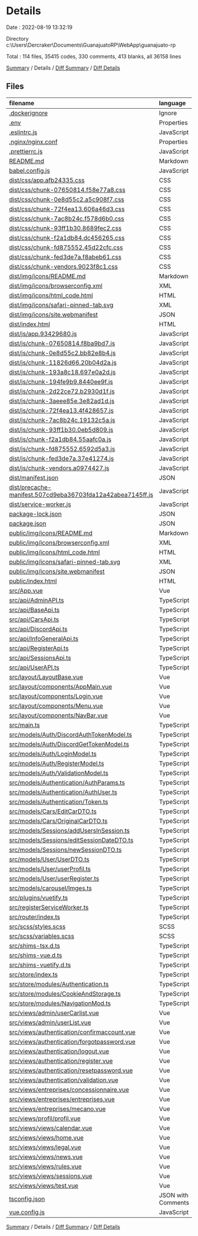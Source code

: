 # Details

Date : 2022-08-19 13:32:19

Directory c:\\Users\\Dercraker\\Documents\\GuanajuatoRP\\WebApp\\guanajuato-rp

Total : 114 files,  35415 codes, 330 comments, 413 blanks, all 36158 lines

[Summary](results.md) / Details / [Diff Summary](diff.md) / [Diff Details](diff-details.md)

## Files
| filename | language | code | comment | blank | total |
| :--- | :--- | ---: | ---: | ---: | ---: |
| [.dockerignore](/.dockerignore) | Ignore | 1 | 0 | 0 | 1 |
| [.env](/.env) | Properties | 8 | 0 | 1 | 9 |
| [.eslintrc.js](/.eslintrc.js) | JavaScript | 60 | 0 | 0 | 60 |
| [.nginx/nginx.conf](/.nginx/nginx.conf) | Properties | 15 | 0 | 3 | 18 |
| [.prettierrc.js](/.prettierrc.js) | JavaScript | 14 | 0 | 0 | 14 |
| [README.md](/README.md) | Markdown | 41 | 0 | 5 | 46 |
| [babel.config.js](/babel.config.js) | JavaScript | 3 | 0 | 1 | 4 |
| [dist/css/app.afb24335.css](/dist/css/app.afb24335.css) | CSS | 1 | 0 | 0 | 1 |
| [dist/css/chunk-07650814.f58e77a8.css](/dist/css/chunk-07650814.f58e77a8.css) | CSS | 1 | 0 | 0 | 1 |
| [dist/css/chunk-0e8d55c2.a5c908f7.css](/dist/css/chunk-0e8d55c2.a5c908f7.css) | CSS | 1 | 0 | 0 | 1 |
| [dist/css/chunk-72f4ea13.606a46d3.css](/dist/css/chunk-72f4ea13.606a46d3.css) | CSS | 1 | 0 | 0 | 1 |
| [dist/css/chunk-7ac8b24c.f578d6b0.css](/dist/css/chunk-7ac8b24c.f578d6b0.css) | CSS | 1 | 0 | 0 | 1 |
| [dist/css/chunk-93ff1b30.8689fec2.css](/dist/css/chunk-93ff1b30.8689fec2.css) | CSS | 1 | 0 | 0 | 1 |
| [dist/css/chunk-f2a1db84.dc456265.css](/dist/css/chunk-f2a1db84.dc456265.css) | CSS | 1 | 0 | 0 | 1 |
| [dist/css/chunk-fd875552.45d22cfc.css](/dist/css/chunk-fd875552.45d22cfc.css) | CSS | 1 | 0 | 0 | 1 |
| [dist/css/chunk-fed3de7a.f8abeb61.css](/dist/css/chunk-fed3de7a.f8abeb61.css) | CSS | 1 | 0 | 0 | 1 |
| [dist/css/chunk-vendors.9023f8c1.css](/dist/css/chunk-vendors.9023f8c1.css) | CSS | 2 | 3 | 0 | 5 |
| [dist/img/icons/README.md](/dist/img/icons/README.md) | Markdown | 18 | 0 | 7 | 25 |
| [dist/img/icons/browserconfig.xml](/dist/img/icons/browserconfig.xml) | XML | 9 | 0 | 1 | 10 |
| [dist/img/icons/html_code.html](/dist/img/icons/html_code.html) | HTML | 11 | 0 | 0 | 11 |
| [dist/img/icons/safari-pinned-tab.svg](/dist/img/icons/safari-pinned-tab.svg) | XML | 35 | 0 | 1 | 36 |
| [dist/img/icons/site.webmanifest](/dist/img/icons/site.webmanifest) | JSON | 20 | 0 | 1 | 21 |
| [dist/index.html](/dist/index.html) | HTML | 1 | 0 | 0 | 1 |
| [dist/js/app.93429680.js](/dist/js/app.93429680.js) | JavaScript | 1 | 1 | 0 | 2 |
| [dist/js/chunk-07650814.f8ba9bd7.js](/dist/js/chunk-07650814.f8ba9bd7.js) | JavaScript | 1 | 1 | 0 | 2 |
| [dist/js/chunk-0e8d55c2.bb82e8b4.js](/dist/js/chunk-0e8d55c2.bb82e8b4.js) | JavaScript | 1 | 1 | 0 | 2 |
| [dist/js/chunk-11826d66.20b04d2a.js](/dist/js/chunk-11826d66.20b04d2a.js) | JavaScript | 1 | 1 | 0 | 2 |
| [dist/js/chunk-193a8c18.697e0a2d.js](/dist/js/chunk-193a8c18.697e0a2d.js) | JavaScript | 1 | 1 | 0 | 2 |
| [dist/js/chunk-194fe9b9.8440ee9f.js](/dist/js/chunk-194fe9b9.8440ee9f.js) | JavaScript | 1 | 1 | 0 | 2 |
| [dist/js/chunk-2d22ce72.b2930d1f.js](/dist/js/chunk-2d22ce72.b2930d1f.js) | JavaScript | 1 | 1 | 0 | 2 |
| [dist/js/chunk-3aeee85e.3e82ad1d.js](/dist/js/chunk-3aeee85e.3e82ad1d.js) | JavaScript | 1 | 1 | 0 | 2 |
| [dist/js/chunk-72f4ea13.4f428657.js](/dist/js/chunk-72f4ea13.4f428657.js) | JavaScript | 1 | 1 | 0 | 2 |
| [dist/js/chunk-7ac8b24c.19132c5a.js](/dist/js/chunk-7ac8b24c.19132c5a.js) | JavaScript | 1 | 1 | 0 | 2 |
| [dist/js/chunk-93ff1b30.0eb5d809.js](/dist/js/chunk-93ff1b30.0eb5d809.js) | JavaScript | 1 | 1 | 0 | 2 |
| [dist/js/chunk-f2a1db84.55aafc0a.js](/dist/js/chunk-f2a1db84.55aafc0a.js) | JavaScript | 1 | 1 | 0 | 2 |
| [dist/js/chunk-fd875552.6592d5a3.js](/dist/js/chunk-fd875552.6592d5a3.js) | JavaScript | 1 | 1 | 0 | 2 |
| [dist/js/chunk-fed3de7a.37e41274.js](/dist/js/chunk-fed3de7a.37e41274.js) | JavaScript | 1 | 1 | 0 | 2 |
| [dist/js/chunk-vendors.a0974427.js](/dist/js/chunk-vendors.a0974427.js) | JavaScript | 6 | 32 | 0 | 38 |
| [dist/manifest.json](/dist/manifest.json) | JSON | 1 | 0 | 0 | 1 |
| [dist/precache-manifest.507cd9eba36703fda12a42abea7145ff.js](/dist/precache-manifest.507cd9eba36703fda12a42abea7145ff.js) | JavaScript | 126 | 0 | 0 | 126 |
| [dist/service-worker.js](/dist/service-worker.js) | JavaScript | 12 | 17 | 6 | 35 |
| [package-lock.json](/package-lock.json) | JSON | 31,080 | 0 | 1 | 31,081 |
| [package.json](/package.json) | JSON | 58 | 0 | 1 | 59 |
| [public/img/icons/README.md](/public/img/icons/README.md) | Markdown | 18 | 0 | 7 | 25 |
| [public/img/icons/browserconfig.xml](/public/img/icons/browserconfig.xml) | XML | 9 | 0 | 1 | 10 |
| [public/img/icons/html_code.html](/public/img/icons/html_code.html) | HTML | 11 | 0 | 0 | 11 |
| [public/img/icons/safari-pinned-tab.svg](/public/img/icons/safari-pinned-tab.svg) | XML | 35 | 0 | 1 | 36 |
| [public/img/icons/site.webmanifest](/public/img/icons/site.webmanifest) | JSON | 20 | 0 | 1 | 21 |
| [public/index.html](/public/index.html) | HTML | 33 | 1 | 6 | 40 |
| [src/App.vue](/src/App.vue) | Vue | 54 | 0 | 5 | 59 |
| [src/api/AdminAPI.ts](/src/api/AdminAPI.ts) | TypeScript | 36 | 0 | 2 | 38 |
| [src/api/BaseApi.ts](/src/api/BaseApi.ts) | TypeScript | 57 | 0 | 7 | 64 |
| [src/api/CarsApi.ts](/src/api/CarsApi.ts) | TypeScript | 21 | 0 | 3 | 24 |
| [src/api/DiscordApi.ts](/src/api/DiscordApi.ts) | TypeScript | 29 | 0 | 2 | 31 |
| [src/api/InfoGeneralApi.ts](/src/api/InfoGeneralApi.ts) | TypeScript | 7 | 0 | 2 | 9 |
| [src/api/RegisterApi.ts](/src/api/RegisterApi.ts) | TypeScript | 24 | 0 | 2 | 26 |
| [src/api/SessionsApi.ts](/src/api/SessionsApi.ts) | TypeScript | 37 | 0 | 8 | 45 |
| [src/api/UserAPI.ts](/src/api/UserAPI.ts) | TypeScript | 12 | 0 | 3 | 15 |
| [src/layout/LayoutBase.vue](/src/layout/LayoutBase.vue) | Vue | 41 | 18 | 9 | 68 |
| [src/layout/components/AppMain.vue](/src/layout/components/AppMain.vue) | Vue | 14 | 0 | 3 | 17 |
| [src/layout/components/Login.vue](/src/layout/components/Login.vue) | Vue | 100 | 2 | 6 | 108 |
| [src/layout/components/Menu.vue](/src/layout/components/Menu.vue) | Vue | 91 | 0 | 9 | 100 |
| [src/layout/components/NavBar.vue](/src/layout/components/NavBar.vue) | Vue | 92 | 10 | 19 | 121 |
| [src/main.ts](/src/main.ts) | TypeScript | 13 | 0 | 3 | 16 |
| [src/models/Auth/DiscordAuthTokenModel.ts](/src/models/Auth/DiscordAuthTokenModel.ts) | TypeScript | 3 | 0 | 1 | 4 |
| [src/models/Auth/DiscordGetTokenModel.ts](/src/models/Auth/DiscordGetTokenModel.ts) | TypeScript | 7 | 2 | 1 | 10 |
| [src/models/Auth/LoginModel.ts](/src/models/Auth/LoginModel.ts) | TypeScript | 4 | 0 | 1 | 5 |
| [src/models/Auth/RegisterModel.ts](/src/models/Auth/RegisterModel.ts) | TypeScript | 7 | 0 | 1 | 8 |
| [src/models/Auth/ValidationModel.ts](/src/models/Auth/ValidationModel.ts) | TypeScript | 4 | 0 | 1 | 5 |
| [src/models/Authentication/AuthParams.ts](/src/models/Authentication/AuthParams.ts) | TypeScript | 4 | 0 | 1 | 5 |
| [src/models/Authentication/AuthUser.ts](/src/models/Authentication/AuthUser.ts) | TypeScript | 25 | 0 | 3 | 28 |
| [src/models/Authentication/Token.ts](/src/models/Authentication/Token.ts) | TypeScript | 5 | 0 | 1 | 6 |
| [src/models/Cars/EditCarDTO.ts](/src/models/Cars/EditCarDTO.ts) | TypeScript | 27 | 0 | 1 | 28 |
| [src/models/Cars/OriginalCarDTO.ts](/src/models/Cars/OriginalCarDTO.ts) | TypeScript | 37 | 0 | 1 | 38 |
| [src/models/Sessions/addUsersInSession.ts](/src/models/Sessions/addUsersInSession.ts) | TypeScript | 3 | 0 | 1 | 4 |
| [src/models/Sessions/editSessionDateDTO.ts](/src/models/Sessions/editSessionDateDTO.ts) | TypeScript | 5 | 0 | 1 | 6 |
| [src/models/Sessions/newSessionDTO.ts](/src/models/Sessions/newSessionDTO.ts) | TypeScript | 3 | 0 | 1 | 4 |
| [src/models/User/UserDTO.ts](/src/models/User/UserDTO.ts) | TypeScript | 15 | 0 | 1 | 16 |
| [src/models/User/userProfil.ts](/src/models/User/userProfil.ts) | TypeScript | 79 | 0 | 3 | 82 |
| [src/models/User/userRegister.ts](/src/models/User/userRegister.ts) | TypeScript | 8 | 0 | 1 | 9 |
| [src/models/carousel/Imges.ts](/src/models/carousel/Imges.ts) | TypeScript | 3 | 0 | 1 | 4 |
| [src/plugins/vuetify.ts](/src/plugins/vuetify.ts) | TypeScript | 23 | 0 | 3 | 26 |
| [src/registerServiceWorker.ts](/src/registerServiceWorker.ts) | TypeScript | 27 | 1 | 2 | 30 |
| [src/router/index.ts](/src/router/index.ts) | TypeScript | 209 | 168 | 10 | 387 |
| [src/scss/styles.scss](/src/scss/styles.scss) | SCSS | 26 | 0 | 5 | 31 |
| [src/scss/variables.scss](/src/scss/variables.scss) | SCSS | 13 | 3 | 5 | 21 |
| [src/shims-tsx.d.ts](/src/shims-tsx.d.ts) | TypeScript | 10 | 2 | 2 | 14 |
| [src/shims-vue.d.ts](/src/shims-vue.d.ts) | TypeScript | 4 | 0 | 1 | 5 |
| [src/shims-vuetify.d.ts](/src/shims-vuetify.d.ts) | TypeScript | 4 | 0 | 1 | 5 |
| [src/store/index.ts](/src/store/index.ts) | TypeScript | 10 | 0 | 3 | 13 |
| [src/store/modules/Authentication.ts](/src/store/modules/Authentication.ts) | TypeScript | 148 | 9 | 28 | 185 |
| [src/store/modules/CookieAndStorage.ts](/src/store/modules/CookieAndStorage.ts) | TypeScript | 14 | 0 | 4 | 18 |
| [src/store/modules/NavigationMod.ts](/src/store/modules/NavigationMod.ts) | TypeScript | 67 | 23 | 24 | 114 |
| [src/views/admin/userCarlist.vue](/src/views/admin/userCarlist.vue) | Vue | 311 | 1 | 24 | 336 |
| [src/views/admin/userList.vue](/src/views/admin/userList.vue) | Vue | 251 | 2 | 24 | 277 |
| [src/views/authentication/confirmaccount.vue](/src/views/authentication/confirmaccount.vue) | Vue | 9 | 0 | 3 | 12 |
| [src/views/authentication/forgotpassword.vue](/src/views/authentication/forgotpassword.vue) | Vue | 9 | 0 | 3 | 12 |
| [src/views/authentication/logout.vue](/src/views/authentication/logout.vue) | Vue | 9 | 0 | 3 | 12 |
| [src/views/authentication/register.vue](/src/views/authentication/register.vue) | Vue | 195 | 2 | 17 | 214 |
| [src/views/authentication/resetpassword.vue](/src/views/authentication/resetpassword.vue) | Vue | 9 | 0 | 3 | 12 |
| [src/views/authentication/validation.vue](/src/views/authentication/validation.vue) | Vue | 70 | 0 | 7 | 77 |
| [src/views/entreprises/concessionnaire.vue](/src/views/entreprises/concessionnaire.vue) | Vue | 203 | 0 | 16 | 219 |
| [src/views/entreprises/entreprises.vue](/src/views/entreprises/entreprises.vue) | Vue | 9 | 0 | 3 | 12 |
| [src/views/entreprises/mecano.vue](/src/views/entreprises/mecano.vue) | Vue | 9 | 0 | 3 | 12 |
| [src/views/profil/profil.vue](/src/views/profil/profil.vue) | Vue | 630 | 3 | 9 | 642 |
| [src/views/views/calendar.vue](/src/views/views/calendar.vue) | Vue | 9 | 0 | 3 | 12 |
| [src/views/views/home.vue](/src/views/views/home.vue) | Vue | 62 | 4 | 4 | 70 |
| [src/views/views/legal.vue](/src/views/views/legal.vue) | Vue | 9 | 0 | 3 | 12 |
| [src/views/views/news.vue](/src/views/views/news.vue) | Vue | 9 | 0 | 3 | 12 |
| [src/views/views/rules.vue](/src/views/views/rules.vue) | Vue | 55 | 0 | 6 | 61 |
| [src/views/views/sessions.vue](/src/views/views/sessions.vue) | Vue | 390 | 0 | 38 | 428 |
| [src/views/views/test.vue](/src/views/views/test.vue) | Vue | 10 | 2 | 3 | 15 |
| [tsconfig.json](/tsconfig.json) | JSON with Comments | 29 | 11 | 1 | 41 |
| [vue.config.js](/vue.config.js) | JavaScript | 36 | 0 | 1 | 37 |

[Summary](results.md) / Details / [Diff Summary](diff.md) / [Diff Details](diff-details.md)